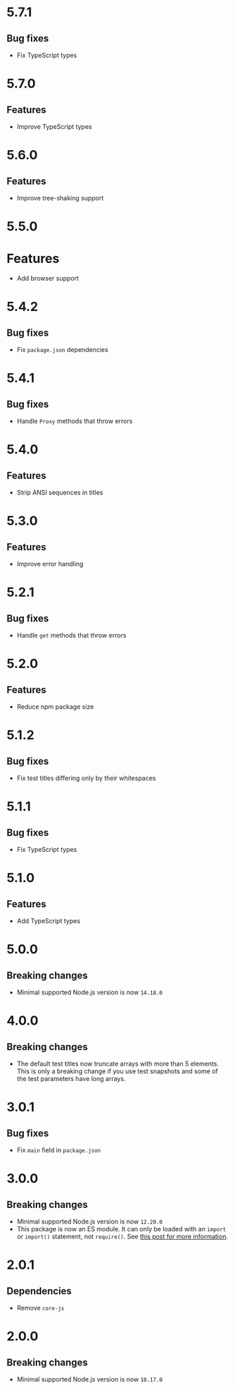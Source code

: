 # 5.7.1

## Bug fixes

- Fix TypeScript types

# 5.7.0

## Features

- Improve TypeScript types

# 5.6.0

## Features

- Improve tree-shaking support

# 5.5.0

# Features

- Add browser support

# 5.4.2

## Bug fixes

- Fix `package.json` dependencies

# 5.4.1

## Bug fixes

- Handle `Proxy` methods that throw errors

# 5.4.0

## Features

- Strip ANSI sequences in titles

# 5.3.0

## Features

- Improve error handling

# 5.2.1

## Bug fixes

- Handle `get` methods that throw errors

# 5.2.0

## Features

- Reduce npm package size

# 5.1.2

## Bug fixes

- Fix test titles differing only by their whitespaces

# 5.1.1

## Bug fixes

- Fix TypeScript types

# 5.1.0

## Features

- Add TypeScript types

# 5.0.0

## Breaking changes

- Minimal supported Node.js version is now `14.18.0`

# 4.0.0

## Breaking changes

- The default test titles now truncate arrays with more than 5 elements. This is
  only a breaking change if you use test snapshots and some of the test
  parameters have long arrays.

# 3.0.1

## Bug fixes

- Fix `main` field in `package.json`

# 3.0.0

## Breaking changes

- Minimal supported Node.js version is now `12.20.0`
- This package is now an ES module. It can only be loaded with an `import` or
  `import()` statement, not `require()`. See
  [this post for more information](https://gist.github.com/sindresorhus/a39789f98801d908bbc7ff3ecc99d99c).

# 2.0.1

## Dependencies

- Remove `core-js`

# 2.0.0

## Breaking changes

- Minimal supported Node.js version is now `10.17.0`
